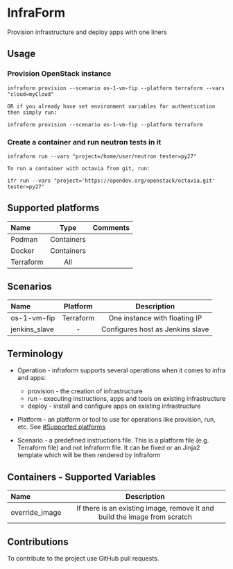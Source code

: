 # InfraForm

Provision infrastructure and deploy apps with one liners

## Usage

### Provision OpenStack instance

    infraform provision --scenario os-1-vm-fip --platform terraform --vars "cloud=myCloud"

    OR if you already have set environment variables for authentication then simply run:

    infraform provision --scenario os-1-vm-fip --platform terraform

### Create a container and run neutron tests in it

    infraform run --vars "project=/home/user/neutron tester=py27"

    To run a container with octavia from git, run:

    ifr run --vars "project='https://opendev.org/openstack/octavia.git' tester=py27"

## Supported platforms

Name | Type | Comments
:------ |:------:|:--------:
Podman | Containers |
Docker | Containers | 
Terraform | All |

## Scenarios

Name | Platform | Description
:------ |:------:|:--------:
os-1-vm-fip | Terraform | One instance with floating IP
jenkins_slave | - | Configures host as Jenkins slave

## Terminology

* Operation - infraform supports several operations when it comes to infra and apps:
    * provision - the creation of infrastructure
    * run - executing instructions, apps and tools on existing infrastructure
    * deploy - install and configure apps on existing infrastructure

* Platform - an platform or tool to use for operations like provision, run, etc. See [#Supported platforms](#supported-platforms)

* Scenario - a predefined instructions file. This is a platform file (e.g. Terraform file) and not Infraform file. It can be fixed or an Jinja2 template which will be then rendered by Infraform

## Containers - Supported Variables

Name | Description
:------ |:--------:
override_image | If there is an existing image, remove it and build the image from scratch

## Contributions

To contribute to the project use GitHub pull requests.
